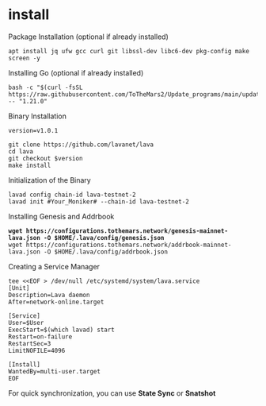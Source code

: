 # install

Package Installation (optional if already installed)

```
apt install jq ufw gcc curl git libssl-dev libc6-dev pkg-config make screen -y
```

Installing Go (optional if already installed)

```
bash -c "$(curl -fsSL https://raw.githubusercontent.com/ToTheMars2/Update_programs/main/update_go.sh)" -- "1.21.0"
```

Binary Installation

```
version=v1.0.1

git clone https://github.com/lavanet/lava
cd lava
git checkout $version
make install

```

Initialization of the Binary

```
lavad config chain-id lava-testnet-2
lavad init #Your_Moniker# --chain-id lava-testnet-2
```

Installing Genesis and Addrbook

<pre><code><strong>wget https://configurations.tothemars.network/genesis-mainnet-lava.json -O $HOME/.lava/config/genesis.json
</strong>wget https://configurations.tothemars.network/addrbook-mainnet-lava.json -O $HOME/.lava/config/addrbook.json
</code></pre>

Creating a Service Manager

```
tee <<EOF > /dev/null /etc/systemd/system/lava.service
[Unit]
Description=Lava daemon
After=network-online.target

[Service]
User=$User
ExecStart=$(which lavad) start
Restart=on-failure
RestartSec=3
LimitNOFILE=4096

[Install]
WantedBy=multi-user.target
EOF
```

For quick synchronization, you can use **State Sync** or **Snatshot**
